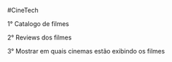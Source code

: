 #CineTech   

1° Catalogo de filmes

2° Reviews dos filmes

3° Mostrar em quais cinemas estão exibindo os filmes
